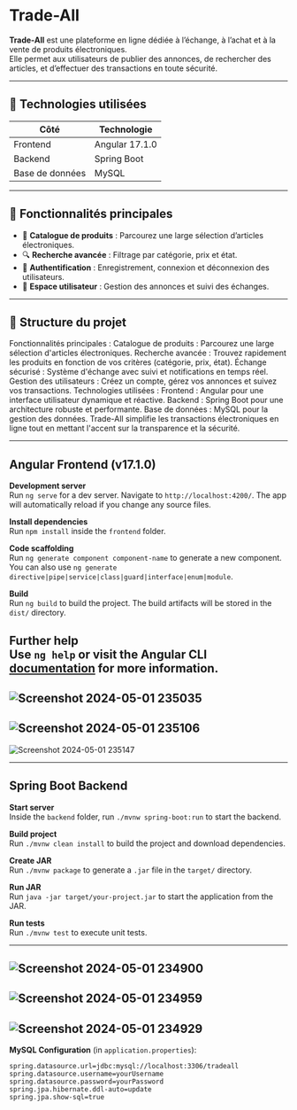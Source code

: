 # Trade-All

**Trade-All** est une plateforme en ligne dédiée à l’échange, à l’achat et à la vente de produits électroniques.  
Elle permet aux utilisateurs de publier des annonces, de rechercher des articles, et d’effectuer des transactions en toute sécurité.

---

## 🚀 Technologies utilisées

| Côté           | Technologie       |
|----------------|-------------------|
| Frontend       | Angular 17.1.0    |
| Backend        | Spring Boot       |
| Base de données| MySQL             |

---

## 🧩 Fonctionnalités principales

- 🛒 **Catalogue de produits** : Parcourez une large sélection d’articles électroniques.
- 🔍 **Recherche avancée** : Filtrage par catégorie, prix et état.
- 🔐 **Authentification** : Enregistrement, connexion et déconnexion des utilisateurs.
- 👤 **Espace utilisateur** : Gestion des annonces et suivi des échanges.

---

## 📂 Structure du projet

Fonctionnalités principales : Catalogue de produits : Parcourez une large sélection d'articles électroniques. Recherche avancée : Trouvez rapidement les produits en fonction de vos critères (catégorie, prix, état). Échange sécurisé : Système d'échange avec suivi et notifications en temps réel. Gestion des utilisateurs : Créez un compte, gérez vos annonces et suivez vos transactions. Technologies utilisées : Frontend : Angular pour une interface utilisateur dynamique et réactive. Backend : Spring Boot pour une architecture robuste et performante. Base de données : MySQL pour la gestion des données. Trade-All simplifie les transactions électroniques en ligne tout en mettant l'accent sur la transparence et la sécurité.

---

## Angular Frontend (v17.1.0)

**Development server**  
Run `ng serve` for a dev server. Navigate to `http://localhost:4200/`. The app will automatically reload if you change any source files.

**Install dependencies**  
Run `npm install` inside the `frontend` folder.

**Code scaffolding**  
Run `ng generate component component-name` to generate a new component. You can also use `ng generate directive|pipe|service|class|guard|interface|enum|module`.

**Build**  
Run `ng build` to build the project. The build artifacts will be stored in the `dist/` directory.


**Further help**  
Use `ng help` or visit the Angular CLI [documentation](https://angular.io/cli) for more information.
---
![Screenshot 2024-05-01 235035](https://github.com/user-attachments/assets/2ced8540-a287-4511-b370-1b328005f1d5)
---
![Screenshot 2024-05-01 235106](https://github.com/user-attachments/assets/9ac34d8c-df3e-4aa1-a677-cb4c90908051)
---
![Screenshot 2024-05-01 235147](https://github.com/user-attachments/assets/bf6f3503-462d-4460-8263-e7d542eaaa9e)

---

## Spring Boot Backend

**Start server**  
Inside the `backend` folder, run `./mvnw spring-boot:run` to start the backend.

**Build project**  
Run `./mvnw clean install` to build the project and download dependencies.

**Create JAR**  
Run `./mvnw package` to generate a `.jar` file in the `target/` directory.

**Run JAR**  
Run `java -jar target/your-project.jar` to start the application from the JAR.

**Run tests**  
Run `./mvnw test` to execute unit tests.

---
![Screenshot 2024-05-01 234900](https://github.com/user-attachments/assets/f08acd96-b6e9-43a0-83e5-ece56091d676)
---
![Screenshot 2024-05-01 234959](https://github.com/user-attachments/assets/c4710ba3-b6ea-4ceb-b277-e8ab7c7a27e6)
---
![Screenshot 2024-05-01 234929](https://github.com/user-attachments/assets/b528a49a-b634-45c6-b5ca-fce425cfaea2)
---

**MySQL Configuration** (in `application.properties`):
```properties
spring.datasource.url=jdbc:mysql://localhost:3306/tradeall
spring.datasource.username=yourUsername
spring.datasource.password=yourPassword
spring.jpa.hibernate.ddl-auto=update
spring.jpa.show-sql=true

